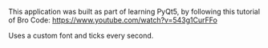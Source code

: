 This application was built as part of learning PyQt5, by following this tutorial of Bro Code: https://www.youtube.com/watch?v=543g1CurFFo

Uses a custom font and ticks every second.